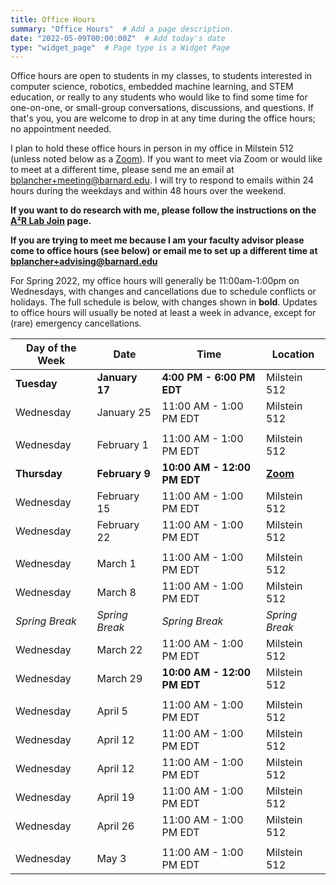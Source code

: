 ```yaml
---
title: Office Hours
summary: "Office Hours"  # Add a page description.
date: "2022-05-09T00:00:00Z"  # Add today's date
type: "widget_page"  # Page type is a Widget Page
---
```


Office hours are open to students in my classes, to students interested in computer science, robotics, embedded machine learning, and STEM education, or really to any students who would like to find some time for one-on-one, or small-group conversations, discussions, and questions. If that's you, you are welcome to drop in at any time during the office hours; no appointment needed.

I plan to hold these office hours in person in my office in Milstein 512 (unless noted below as a [Zoom](
https://columbiauniversity.zoom.us/my/bplancher)). If you want to meet via Zoom or would like to meet at a different time, please send me an email at [bplancher+meeting@barnard.edu](mailto:bplancher+meeting@barnard.edu). I will try to respond to emails within 24 hours during the weekdays and within 48 hours over the weekend.

**If you want to do research with me, please follow the instructions on the [A²R Lab Join](https://a2r-lab.org/join) page.**

**If you are trying to meet me because I am your faculty advisor please come to office hours (see below) or email me to set up a different time at [bplancher+advising@barnard.edu](mailto:bplancher+advising@barnard.edu)**

<!--
For Fall 2022, my office hours were originally 11:00am-1:00pm or 2:00pm-4:00pm on Tuesdays, with some changes and cancellations due to schedule conflicts or holidays, but have moved to be a bit more sporadic to better account for student needs. The full schedule is below, with changes shown in **bold**. Updates to office hours will usually be noted at least a week in advance, except for (rare) emergency cancellations.

**Note that due to personal reasons, for November, I request that students mask during OHs.**
-->

<!--
| Day of the Week | Date             | Time                        | Location      |
|-----------------|------------------|-----------------------------|---------------|
| **Wednesday**   | **September 7**  | **2:00 PM - 4:00 PM EDT**   | Milstein 512  |
| Tuesday         | September 13     | 11:00 AM - 1:00 PM EDT      | Milstein 512  |
| Tuesday         | September 20     | 11:00 AM - 1:00 PM EDT      | Milstein 512  |
| **Wednesday**   | **September 28** | **4:00 PM - 6:00 PM EDT**   | Milstein 512  |
|                 |                  |                             |               |
| Tuesday         | October 4        | 11:00 AM - 1:00 PM EDT      | Milstein 512  |
| Tuesday         | October 11       | 11:00 AM - 1:00 PM EDT      | Milstein 512  |
| **Tuesday**     | **October 18**   | **2:00 PM - 4:00 PM EDT**   | Milstein 512  |
| Tuesday         | October 25       | 2:00 PM - 4:00 PM EDT       | Milstein 512  |
| **Monday**      | **October 31**   | **7:30 PM - 9:30 PM EDT**   | **DIA LL103** |
|                 |                  |                             |               |
| **Wednesday**   | **November 9**   | **4:00 PM - 6:00 PM EDT**   | Milstein 512  |
| **Monday**      | **November 14**  | **7:30 PM - 9:30 PM EDT**   | **Zoom Only** |
| **Monday**      | **November 21**  | **4:00 PM - 6:00 PM EDT**   | Milstein 512  |
| Tuesday         | November 29      | **5:00 PM - 7:00 PM EDT**   | Milstein 512  |
|                 |                  |                             |               |
| Tuesday         | December 6       | **12:00 PM - 2:00 PM EDT**  | Milstein 512  |
| Tuesday         | December 13      | **2:00 PM - 4:00 PM EDT**   | Milstein 512  |
-->

For Spring 2022, my office hours will generally be 11:00am-1:00pm on Wednesdays, with changes and cancellations due to schedule conflicts or holidays. The full schedule is below, with changes shown in **bold**. Updates to office hours will usually be noted at least a week in advance, except for (rare) emergency cancellations.

| Day of the Week | Date             | Time                        | Location      |
|-----------------|------------------|-----------------------------|---------------|
| **Tuesday**     | **January 17**   | **4:00 PM - 6:00 PM EDT**   | Milstein 512  |
| Wednesday       | January 25       | 11:00 AM - 1:00 PM EDT      | Milstein 512  |
|                 |                  |                             |               |
| Wednesday       | February 1       | 11:00 AM - 1:00 PM EDT      | Milstein 512  |
| **Thursday**    | **February 9**   | **10:00 AM - 12:00 PM EDT** | [**Zoom**](https://columbiauniversity.zoom.us/my/bplancher)      |
| Wednesday       | February 15      | 11:00 AM - 1:00 PM EDT      | Milstein 512  |
| Wednesday       | February 22      | 11:00 AM - 1:00 PM EDT      | Milstein 512  |
|                 |                  |                             |               |
| Wednesday       | March 1          | 11:00 AM - 1:00 PM EDT      | Milstein 512  |
| Wednesday       | March 8          | 11:00 AM - 1:00 PM EDT      | Milstein 512  |
| *Spring Break*  | *Spring Break*   | *Spring Break*              | *Spring Break*|
| Wednesday       | March 22         | 11:00 AM - 1:00 PM EDT      | Milstein 512  |
| Wednesday       | March 29         | **10:00 AM - 12:00 PM EDT** | Milstein 512  |
|                 |                  |                             |               |
| Wednesday       | April 5          | 11:00 AM - 1:00 PM EDT      | Milstein 512  |
| Wednesday       | April 12         | 11:00 AM - 1:00 PM EDT      | Milstein 512  |
| Wednesday       | April 12         | 11:00 AM - 1:00 PM EDT      | Milstein 512  |
| Wednesday       | April 19         | 11:00 AM - 1:00 PM EDT      | Milstein 512  |
| Wednesday       | April 26         | 11:00 AM - 1:00 PM EDT      | Milstein 512  |
|                 |                  |                             |               |
| Wednesday       | May 3            | 11:00 AM - 1:00 PM EDT      | Milstein 512  |